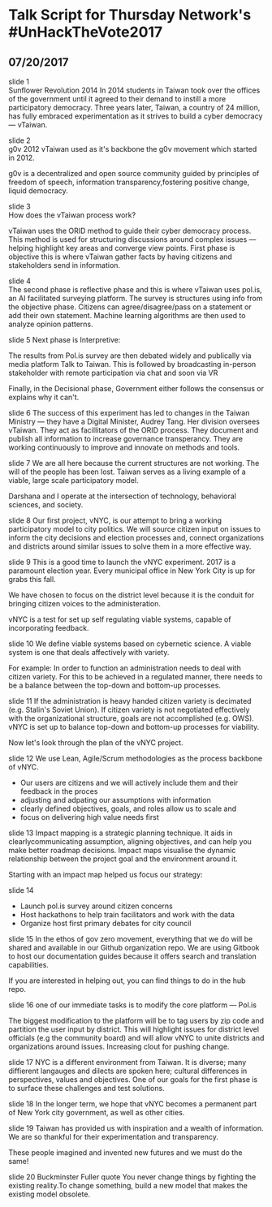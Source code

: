 # Talk Script for Thursday Network's #UnHackTheVote2017 
## 07/20/2017

slide 1  
Sunflower Revolution 2014
In 2014 students in Taiwan took over the offices of the government until it agreed to their demand to instill a more participatory democracy. Three years later, Taiwan, a country of 24 million, has fully embraced experimentation as it strives to build a cyber democracy — vTaiwan. 

slide 2  
g0v 2012
vTaiwan used as it's backbone the g0v movement which started in 2012. 

g0v is a decentralized and open source community guided by principles of freedom of speech, information transparency,fostering positive change, liquid democracy.

slide 3  
How does the vTaiwan process work?

vTaiwan uses the ORID method to guide their cyber democracy process. This method is used for structuring discussions around complex issues — helping highlight key areas and converge view points.
First phase is objective this is where vTaiwan gather facts by having citizens and stakeholders send in information.

slide 4   
The second phase is reflective phase and this is where vTaiwan uses pol.is, an AI facilitated surveying platform. The survey is structures using info from the objective phase. Citizens can agree/disagree/pass on a statement or add their own statement. Machine learning algorithms are then used to analyze opinion patterns.

slide 5
Next phase is Interpretive:

The results from Pol.is survey are then debated widely and publically via media platform Talk to Taiwan.
This is followed by broadcasting in-person stakeholder with remote participation via chat and soon via VR

Finally, in the Decisional phase, Government either follows the consensus or explains why it can't.

slide 6
The success of this experiment has led to changes in the Taiwan Ministry — they have a Digital Minister, Audrey Tang. Her division oversees vTaiwan. They act as facillitators of the ORID process. They document and publish all information to increase governance transperancy. They are working continuously to improve and innovate on methods and tools.

slide 7
We are all here because the current structures are not working. The will of the people has been lost. Taiwan serves as a living example of a viable, large scale participatory model. 

Darshana and I operate at the intersection of technology, behavioral sciences, and society. 

slide 8
Our first project, vNYC, is our attempt to bring a working participatory model to city politics. We will source citizen input on issues to inform the city decisions and election processes and, connect organizations and districts around similar issues to solve them in a more effective way.

slide 9
This is a good time to launch the vNYC experiment. 2017 is a paramount election year. Every municipal office in New York City is up for grabs this fall.

We have chosen to focus on the district level because it is the conduit for bringing citizen voices to the administeration. 

vNYC is a test for set up self regulating viable systems, capable of incorporating feedback.

slide 10
We define viable systems based on cybernetic science. A viable system is one that deals affectively with variety. 

For example:
In order to function an administration needs to deal with citizen variety. For this to be achieved in a regulated manner, there needs to be a balance between the top-down and bottom-up processes. 

slide 11
If the administration is heavy handed citizen variety is decimated (e.g. Stalin's Soviet Union). If citizen variety is not negotiated effectively with the organizational structure, goals are not accomplished (e.g. OWS). vNYC is set up to balance top-down and bottom-up processes for viability.

Now let's look through the plan of the vNYC project. 

slide 12
We use Lean, Agile/Scrum methodologies as the process backbone of vNYC. 

- Our users are citizens and we will actively include them and their feedback in the proces
- adjusting and adpating our assumptions with information
- clearly defined objectives, goals, and roles allow us to scale and
- focus on delivering high value needs first

slide 13
Impact mapping is a strategic planning technique. It aids in clearlycommunicating assumption, aligning objectives, and can help you make better roadmap decisions. Impact maps visualise the dynamic relationship between the project goal and the environment around it. 

Starting with an impact map helped us focus our strategy:

slide 14
- Launch pol.is survey around citizen concerns
- Host hackathons to help train facilitators and work with the data
- Organize host first primary debates for city council 

slide 15
In the ethos of gov zero movement, everything that we do will be shared and available in our Github organization repo. We are using Gitbook to host our documentation guides because it offers search and translation capabilities. 

If you are interested in helping out, you can find things to do in the hub repo.

slide 16
one of our immediate tasks is to modify the core platform — Pol.is

The biggest modification to the platform will be to tag users by zip code and partition the user input by district. This will highlight issues for district level officials (e.g the community board) and will allow vNYC to unite districts and organizations around issues. Increasing clout for pushing change. 

slide 17
NYC is a different environment from Taiwan. It is diverse; many diffierent langauges and dilects are spoken here;  cultural differences in perspectives, values and objectives. One of our goals  for the first phase is to surface these challenges and test solutions.

slide 18
In the longer term, we hope that vNYC becomes a permanent part of New York city government, as well as other cities. 

slide 19
Taiwan has provided us with inspiration and a wealth of information. We are so thankful for their experimentation and transparency.

These people imagined and invented new futures and we must do the same!

slide 20 
Buckminster Fuller quote 
You never change things by fighting the existing reality.To change something, build a new model that makes the existing model obsolete.



















